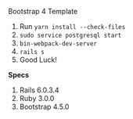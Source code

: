 Bootstrap 4 Template
1. Run `yarn install --check-files`
2. `sudo service postgresql start`
3. `bin-webpack-dev-server`
4. `rails s`
5. Good Luck!

**Specs**
1. Rails 6.0.3.4
2. Ruby 3.0.0
3. Bootstrap 4.5.0